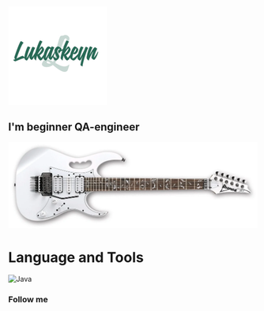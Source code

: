 ![Header](https://github.com/Lukaskeyn/Lukaskeyn/blob/main/assets/LogoSample_ByTailorBrands.jpg)

## I'm beginner QA-engineer
![imgGuitar](https://github.com/Lukaskeyn/Lukaskeyn/blob/main/assets/ibanez.png)
# Language and Tools
![Java](https://img.shields.io/badge/Java-blue)
### Follow me 
